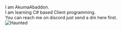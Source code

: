 I am AkumaAbaddon.<br/>
I am learning C# based Client programming.<br/>
You can reach me on discord just send a dm here first.<br/>
![Haunted](https://user-images.githubusercontent.com/105979511/169654759-068857d3-2d8e-48f0-8c1d-51fbaadb1b7d.png)
